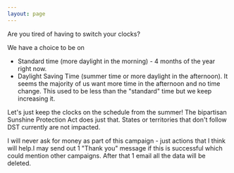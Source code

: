 ```yaml
---
layout: page
---
```


Are you tired of having to switch your clocks?

We have a choice to be on 
 * Standard time (more daylight in the morning) - 4 months of the year right now.
 * Daylight Saving Time (summer time or more daylight in the afternoon).  It seems the majority of us want more time in the afternoon and no time change.  This used to be less than the "standard" time but we keep increasing it.

Let's just keep the clocks on the schedule from the summer!  The bipartisan Sunshine Protection Act does just that. States or territories that don't follow DST currently are not impacted. 

<link href='https://actionnetwork.org/css/style-embed-v3.css' rel='stylesheet' type='text/css' /><script src='https://actionnetwork.org/widgets/v3/letter/support-for-the-sunshine-protection-act?format=js&source=widget'></script><div id='can-letter-area-support-for-the-sunshine-protection-act' style='width: 100%'></div>

I will never ask for money as part of this campaign - just actions that I think will help.I may send out 1 "Thank you" message if this is successful which could mention other campaigns.  After that 1 email all the data will be deleted.